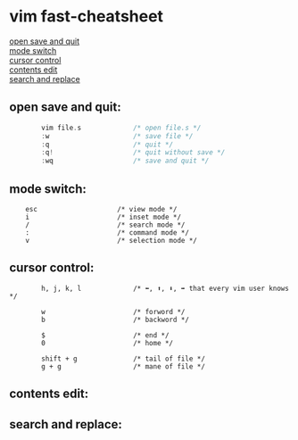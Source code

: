 # vim fast-cheatsheet
[open save and quit](#open-save-and-quit "goto open-save-and-quit")\
[mode switch](#mode-switch "goto mode-switch")\
[cursor control](#cursor-control "goto cursor-control")\
[contents edit](#contents-edit "goto contents-edit")\
[search and replace](#search-and-replace "goto search-and-replace")

## open save and quit:
```c
        vim file.s             /* open file.s */
        :w                     /* save file */
        :q                     /* quit */
        :q!                    /* quit without save */
        :wq                    /* save and quit */
```
## mode switch:
        esc                    /* view mode */
        i                      /* inset mode */
        /                      /* search mode */
        :                      /* command mode */
        v                      /* selection mode */
## cursor control:
```
        h, j, k, l             /* ⬅️, ⬆️, ⬇️, ➡️ that every vim user knows */
```
```
        w                      /* forword */
        b                      /* backword */
```
```
        $                      /* end */
        0                      /* home */
```
```
        shift + g              /* tail of file */
        g + g                  /* mane of file */
```
## contents edit:
## search and replace:
